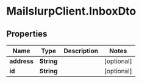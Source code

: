 # MailslurpClient.InboxDto

## Properties
Name | Type | Description | Notes
------------ | ------------- | ------------- | -------------
**address** | **String** |  | [optional] 
**id** | **String** |  | [optional] 


